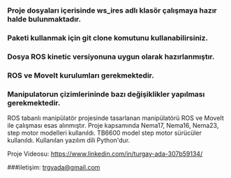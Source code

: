 ### Proje dosyaları içerisinde ws_ires adlı klasör çalışmaya hazır halde bulunmaktadır.

### Paketi kullanmak için git clone komutunu kullanabilirsiniz.

### Dosya ROS kinetic versiyonuna uygun olarak hazırlanmıştır.

### ROS ve MoveIt kurulumları gerekmektedir.

### Manipulatorun çizimlerininde bazı değişiklikler yapılması gerekmektedir.

ROS tabanlı manipülatör projesinde tasarlanan manipülatörü ROS ve MoveIt ile çalışması esas alınmıştır.
Proje kapsamında Nema17, Nema16, Nema23, step motor modelleri kullanıldı.
TB6600 model step motor sürücüler kullanıldı.
Kullanılan yazılım dili Python'dur.





Proje Videosu: https://www.linkedin.com/in/turgay-ada-307b59134/

###iletişim: trgyada@gmail.com
